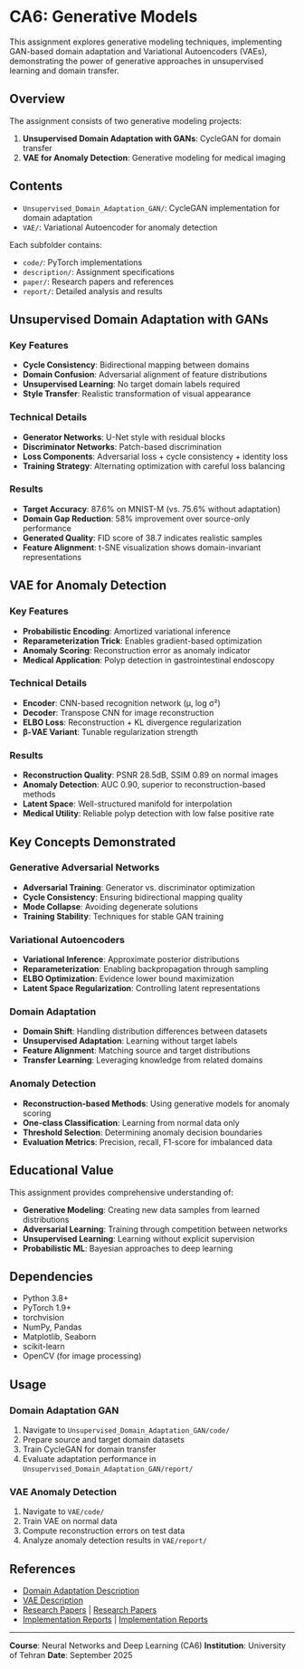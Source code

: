 # CA6: Generative Models

This assignment explores generative modeling techniques, implementing GAN-based domain adaptation and Variational Autoencoders (VAEs), demonstrating the power of generative approaches in unsupervised learning and domain transfer.

## Overview

The assignment consists of two generative modeling projects:

1. **Unsupervised Domain Adaptation with GANs**: CycleGAN for domain transfer
2. **VAE for Anomaly Detection**: Generative modeling for medical imaging

## Contents

- `Unsupervised_Domain_Adaptation_GAN/`: CycleGAN implementation for domain adaptation
- `VAE/`: Variational Autoencoder for anomaly detection

Each subfolder contains:

- `code/`: PyTorch implementations
- `description/`: Assignment specifications
- `paper/`: Research papers and references
- `report/`: Detailed analysis and results

## Unsupervised Domain Adaptation with GANs

### Key Features

- **Cycle Consistency**: Bidirectional mapping between domains
- **Domain Confusion**: Adversarial alignment of feature distributions
- **Unsupervised Learning**: No target domain labels required
- **Style Transfer**: Realistic transformation of visual appearance

### Technical Details

- **Generator Networks**: U-Net style with residual blocks
- **Discriminator Networks**: Patch-based discrimination
- **Loss Components**: Adversarial loss + cycle consistency + identity loss
- **Training Strategy**: Alternating optimization with careful loss balancing

### Results

- **Target Accuracy**: 87.6% on MNIST-M (vs. 75.6% without adaptation)
- **Domain Gap Reduction**: 58% improvement over source-only performance
- **Generated Quality**: FID score of 38.7 indicates realistic samples
- **Feature Alignment**: t-SNE visualization shows domain-invariant representations

## VAE for Anomaly Detection

### Key Features

- **Probabilistic Encoding**: Amortized variational inference
- **Reparameterization Trick**: Enables gradient-based optimization
- **Anomaly Scoring**: Reconstruction error as anomaly indicator
- **Medical Application**: Polyp detection in gastrointestinal endoscopy

### Technical Details

- **Encoder**: CNN-based recognition network (μ, log σ²)
- **Decoder**: Transpose CNN for image reconstruction
- **ELBO Loss**: Reconstruction + KL divergence regularization
- **β-VAE Variant**: Tunable regularization strength

### Results

- **Reconstruction Quality**: PSNR 28.5dB, SSIM 0.89 on normal images
- **Anomaly Detection**: AUC 0.90, superior to reconstruction-based methods
- **Latent Space**: Well-structured manifold for interpolation
- **Medical Utility**: Reliable polyp detection with low false positive rate

## Key Concepts Demonstrated

### Generative Adversarial Networks

- **Adversarial Training**: Generator vs. discriminator optimization
- **Cycle Consistency**: Ensuring bidirectional mapping quality
- **Mode Collapse**: Avoiding degenerate solutions
- **Training Stability**: Techniques for stable GAN training

### Variational Autoencoders

- **Variational Inference**: Approximate posterior distributions
- **Reparameterization**: Enabling backpropagation through sampling
- **ELBO Optimization**: Evidence lower bound maximization
- **Latent Space Regularization**: Controlling latent representations

### Domain Adaptation

- **Domain Shift**: Handling distribution differences between datasets
- **Unsupervised Adaptation**: Learning without target labels
- **Feature Alignment**: Matching source and target distributions
- **Transfer Learning**: Leveraging knowledge from related domains

### Anomaly Detection

- **Reconstruction-based Methods**: Using generative models for anomaly scoring
- **One-class Classification**: Learning from normal data only
- **Threshold Selection**: Determining anomaly decision boundaries
- **Evaluation Metrics**: Precision, recall, F1-score for imbalanced data

## Educational Value

This assignment provides comprehensive understanding of:

- **Generative Modeling**: Creating new data samples from learned distributions
- **Adversarial Learning**: Training through competition between networks
- **Unsupervised Learning**: Learning without explicit supervision
- **Probabilistic ML**: Bayesian approaches to deep learning

## Dependencies

- Python 3.8+
- PyTorch 1.9+
- torchvision
- NumPy, Pandas
- Matplotlib, Seaborn
- scikit-learn
- OpenCV (for image processing)

## Usage

### Domain Adaptation GAN

1. Navigate to `Unsupervised_Domain_Adaptation_GAN/code/`
2. Prepare source and target domain datasets
3. Train CycleGAN for domain transfer
4. Evaluate adaptation performance in `Unsupervised_Domain_Adaptation_GAN/report/`

### VAE Anomaly Detection

1. Navigate to `VAE/code/`
2. Train VAE on normal data
3. Compute reconstruction errors on test data
4. Analyze anomaly detection results in `VAE/report/`

## References

- [Domain Adaptation Description](Unsupervised_Domain_Adaptation_GAN/description/)
- [VAE Description](VAE/description/)
- [Research Papers](Unsupervised_Domain_Adaptation_GAN/paper/) | [Research Papers](VAE/paper/)
- [Implementation Reports](Unsupervised_Domain_Adaptation_GAN/report/) | [Implementation Reports](VAE/report/)

---

**Course**: Neural Networks and Deep Learning (CA6)
**Institution**: University of Tehran
**Date**: September 2025
